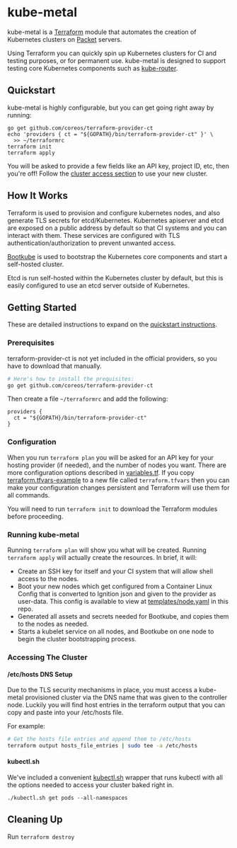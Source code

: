# kube-metal

kube-metal is a [Terraform](https://www.terraform.io/) module that automates the
creation of Kubernetes clusters on [Packet](https://www.packet.net/) servers.

Using Terraform you can quickly spin up Kubernetes clusters for CI and testing
purposes, or for permanent use. kube-metal is designed to support testing core
Kubernetes components such as
[kube-router](https://github.com/cloudnativelabs/kube-router).

## Quickstart
kube-metal is highly configurable, but you can get going right away by running:
```
go get github.com/coreos/terraform-provider-ct
echo 'providers { ct = "${GOPATH}/bin/terraform-provider-ct" }' \
  >> ~/terraformrc
terraform init
terraform apply
```

You will be asked to provide a few fields like an API key, project ID, etc, then
you're off! Follow the [cluster access section](#accessing-the-cluster) to use
your new cluster.

## How It Works

Terraform is used to provision and configure kubernetes nodes, and also generate
TLS secrets for etcd/Kubernetes. Kubernetes apiserver and etcd are exposed on a
public address by default so that CI systems and you can interact with them.
These services are configured with TLS authentication/authorization to prevent
unwanted access.

[Bootkube](https://github.com/kubernetes-incubator/bootkube)
is used to bootstrap the Kubernetes core components and start
a self-hosted cluster.

Etcd is run self-hosted within the Kubernetes cluster by default, but
this is easily configured to use an etcd server outside of Kubernetes.

## Getting Started
These are detailed instructions to expand on the [quickstart
instructions](#quickstart).

### Prerequisites

terraform-provider-ct is not yet included in the official providers, so you have
to download that manually.

```sh
# Here's how to install the prequisites:
go get github.com/coreos/terraform-provider-ct
```

Then create a file `~/terraformrc` and add the following:
```
providers {
  ct = "${GOPATH}/bin/terraform-provider-ct"
}
```

### Configuration

When you run `terraform plan` you will be asked for an API key for your
hosting provider (if needed), and the number of nodes you want. There are
more configuration options described in [variables.tf](/variables.tf). If you copy
[terraform.tfvars-example](/terraform.tfvars-example) to a new file called
`terraform.tfvars` then you can make your configuration changes persistent and
Terraform will use them for all commands.

You will need to run `terraform init` to download the Terraform modules
before proceeding.

### Running kube-metal

Running `terraform plan` will show you what will be created.
Running `terraform apply` will actually create the resources. In brief,
it will:

- Create an SSH key for itself and your CI system that will allow shell
  access to the nodes.
- Boot your new nodes which get configured from a Container Linux Config
  that is converted to Ignition json and given to the provider as user-data.
  This config is available to view at [templates/node.yaml](/templates/node.yaml)
  in this repo.
- Generated all assets and secrets needed for Bootkube, and copies them
  to the nodes as needed.
- Starts a kubelet service on all nodes, and Bootkube on one node to begin
  the cluster bootstrapping process.

### Accessing The Cluster

#### /etc/hosts DNS Setup
Due to the TLS security mechanisms in place, you must access a kube-metal
provisioned cluster via the DNS name that was given to the controller node.
Luckily you will find host entries in the terraform output that you can copy and
paste into your /etc/hosts file.

For example:
```sh
# Get the hosts file entries and append them to /etc/hosts
terraform output hosts_file_entries | sudo tee -a /etc/hosts
```

#### kubectl.sh
We've included a convenient [kubectl.sh](/kubectl.sh) wrapper that runs kubectl
with all the options needed to access your cluster baked right in.
```
./kubectl.sh get pods --all-namespaces
```

## Cleaning Up

Run `terraform destroy`

